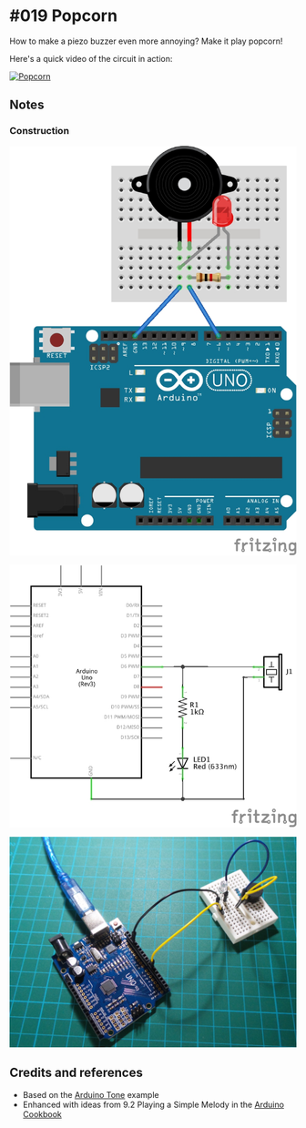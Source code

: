# #019 Popcorn

How to make a piezo buzzer even more annoying? Make it play popcorn!

Here's a quick video of the circuit in action:

[![Popcorn](http://img.youtube.com/vi/ntVrqIyf4y8/0.jpg)](http://www.youtube.com/watch?v=ntVrqIyf4y8)

## Notes

### Construction

![The Breadboard](./assets/Popcorn_bb.jpg?raw=true)

![The Schematic](./assets/Popcorn_schematic.jpg?raw=true)

![The Build](./assets/Popcorn_build.jpg?raw=true)

## Credits and references
* Based on the [Arduino Tone](http://arduino.cc/en/Tutorial/Tone) example
* Enhanced with ideas from 9.2 Playing a Simple Melody in the [Arduino Cookbook](http://www.amazon.com/gp/product/1449313876/ref=as_li_tl?ie=UTF8&camp=1789&creative=390957&creativeASIN=1449313876&linkCode=as2&tag=itsaprli-20&linkId=5F6YF3D5RCEZYXUU)

